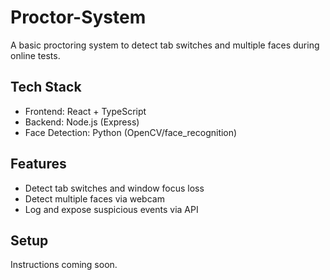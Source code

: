 # Proctor-System

A basic proctoring system to detect tab switches and multiple faces during online tests.

## Tech Stack
- Frontend: React + TypeScript
- Backend: Node.js (Express)
- Face Detection: Python (OpenCV/face_recognition)

## Features
- Detect tab switches and window focus loss
- Detect multiple faces via webcam
- Log and expose suspicious events via API

## Setup

Instructions coming soon. 